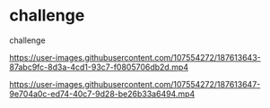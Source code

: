 # challenge
challenge




https://user-images.githubusercontent.com/107554272/187613643-87abc9fc-8d3a-4cd1-93c7-f0805706db2d.mp4



https://user-images.githubusercontent.com/107554272/187613647-9e704a0c-ed74-40c7-9d28-be26b33a6494.mp4

